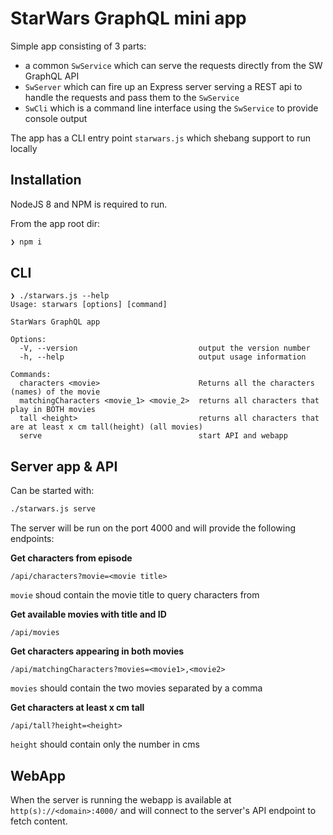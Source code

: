 # StarWars GraphQL mini app

Simple app consisting of 3 parts:
* a common `SwService` which can serve the requests directly from the SW GraphQL API
* `SwServer` which can fire up an Express server serving a REST api to handle the requests and pass them to the `SwService`
* `SwCli` which is a command line interface using the `SwService` to provide console output

The app has a CLI entry point `starwars.js` which shebang support to run locally

## Installation

NodeJS 8 and NPM is required to run.

From the app root dir:

```bash
❯ npm i
```

## CLI
```
❯ ./starwars.js --help
Usage: starwars [options] [command]

StarWars GraphQL app

Options:
  -V, --version                           output the version number
  -h, --help                              output usage information

Commands:
  characters <movie>                      Returns all the characters (names) of the movie
  matchingCharacters <movie_1> <movie_2>  returns all characters that play in BOTH movies
  tall <height>                           returns all characters that are at least x cm tall(​height) (all movies)
  serve                                   start API and webapp
```

## Server app & API

Can be started with:
```bash
./starwars.js serve
```

The server will be run on the port 4000 and will provide the following endpoints:

**Get characters from episode**
```
/api/characters?movie=<movie title>
```
`movie` shoud contain the movie title to query characters from

**Get available movies with title and ID**
```
/api/movies
```

**Get characters appearing in both movies**
```
/api/matchingCharacters?movies=<movie1>,<movie2>
```
`movies` should contain the two movies separated by a comma

**Get characters at least x cm tall**
```
/api/tall?height=<height>
```
`height` should contain only the number in cms

## WebApp

When the server is running the webapp is available at `http(s)://<domain>:4000/` and will connect to the server's API endpoint to fetch content.
